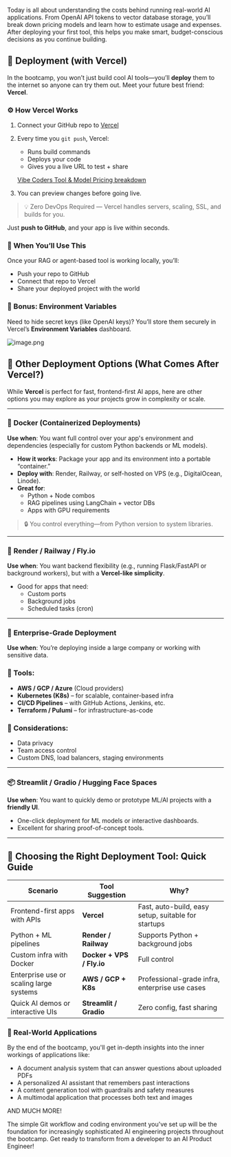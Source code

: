 Today is all about understanding the costs behind running real-world AI applications. From OpenAI API tokens to vector database storage, you’ll break down pricing models and learn how to estimate usage and expenses. After deploying your first tool, this helps you make smart, budget-conscious decisions as you continue building.

## 🚀 Deployment (with Vercel)

In the bootcamp, you won’t just build cool AI tools—you’ll **deploy** them to the internet so anyone can try them out. Meet your future best friend: **Vercel**.

### ⚙️ How Vercel Works

1. Connect your GitHub repo to [Vercel](https://vercel.com/)
2. Every time you `git push`, Vercel:
    - Runs build commands
    - Deploys your code
    - Gives you a live URL to test + share
    
    [Vibe Coders Tool & Model Pricing breakdown](https://www.notion.so/Vibe-Coders-Tool-Model-Pricing-breakdown-1dab8a917a99809eb1afc88c8bcf50b0?pvs=21)
    
3. You can preview changes before going live.

> 💡 Zero DevOps Required — Vercel handles servers, scaling, SSL, and builds for you.
> 

Just **push to GitHub**, and your app is live within seconds.

### 🧭 When You’ll Use This

Once your RAG or agent-based tool is working locally, you’ll:

- Push your repo to GitHub
- Connect that repo to Vercel
- Share your deployed project with the world

### 🧪 Bonus: Environment Variables

Need to hide secret keys (like OpenAI keys)? You’ll store them securely in Vercel’s **Environment Variables** dashboard.

![image.png](attachment:62255136-4774-4f1f-898c-51177c133901:image.png)

## 🧱 Other Deployment Options (What Comes After Vercel?)

While **Vercel** is perfect for fast, frontend-first AI apps, here are other options you may explore as your projects grow in complexity or scale.

---

### 🐳 **Docker (Containerized Deployments)**

**Use when**: You want full control over your app's environment and dependencies (especially for custom Python backends or ML models).

- **How it works**: Package your app and its environment into a portable “container.”
- **Deploy with**: Render, Railway, or self-hosted on VPS (e.g., DigitalOcean, Linode).
- **Great for**:
    - Python + Node combos
    - RAG pipelines using LangChain + vector DBs
    - Apps with GPU requirements

> 🔒 You control everything—from Python version to system libraries.
> 

---

### 🧰 **Render / Railway / Fly.io**

**Use when**: You want backend flexibility (e.g., running Flask/FastAPI or background workers), but with a **Vercel-like simplicity**.

- Good for apps that need:
    - Custom ports
    - Background jobs
    - Scheduled tasks (cron)

---

### 🏢 **Enterprise-Grade Deployment**

**Use when**: You’re deploying inside a large company or working with sensitive data.

### 🔧 Tools:

- **AWS / GCP / Azure** (Cloud providers)
- **Kubernetes (K8s)** – for scalable, container-based infra
- **CI/CD Pipelines** – with GitHub Actions, Jenkins, etc.
- **Terraform / Pulumi** – for infrastructure-as-code

### 💼 Considerations:

- Data privacy
- Team access control
- Custom DNS, load balancers, staging environments

---

### 📦 **Streamlit / Gradio / Hugging Face Spaces**

**Use when**: You want to quickly demo or prototype ML/AI projects with a **friendly UI**.

- One-click deployment for ML models or interactive dashboards.
- Excellent for sharing proof-of-concept tools.

---

## 🧠 Choosing the Right Deployment Tool: Quick Guide

| Scenario | Tool Suggestion | Why? |
| --- | --- | --- |
| Frontend-first apps with APIs | **Vercel** | Fast, auto-build, easy setup, suitable for startups |
| Python + ML pipelines | **Render / Railway** | Supports Python + background jobs |
| Custom infra with Docker | **Docker + VPS / Fly.io** | Full control |
| Enterprise use or scaling large systems | **AWS / GCP + K8s** | Professional-grade infra, enterprise use cases |
| Quick AI demos or interactive UIs | **Streamlit / Gradio** | Zero config, fast sharing |

### 🚀 Real-World Applications

By the end of the bootcamp, you'll get in-depth insights into the inner workings of applications like:

- A document analysis system that can answer questions about uploaded PDFs
- A personalized AI assistant that remembers past interactions
- A content generation tool with guardrails and safety measures
- A multimodal application that processes both text and images

AND MUCH MORE!

The simple Git workflow and coding environment you've set up will be the foundation for increasingly sophisticated AI engineering projects throughout the bootcamp. Get ready to transform from a developer to an AI Product Engineer!
